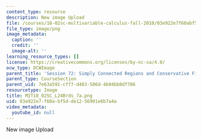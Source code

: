 ```yaml
---
content_type: resource
description: New image Upload
file: /courses/18-02sc-multivariable-calculus-fall-2010/03e922e7f60abf5dde1256991e6b7a4a_MIT18_02SC_L24Brds_7a.png
file_type: image/png
image_metadata:
  caption: ''
  credit: ''
  image-alt: ''
learning_resource_types: []
license: https://creativecommons.org/licenses/by-nc-sa/4.0/
ocw_type: OCWImage
parent_title: 'Session 72: Simply Connected Regions and Conservative Fields'
parent_type: CourseSection
parent_uid: 7e63a591-cff7-d483-506d-4b94bb0df706
resourcetype: Image
title: MIT18_02SC_L24Brds_7a.png
uid: 03e922e7-f60a-bf5d-de12-56991e6b7a4a
video_metadata:
  youtube_id: null
---
```

New image Upload